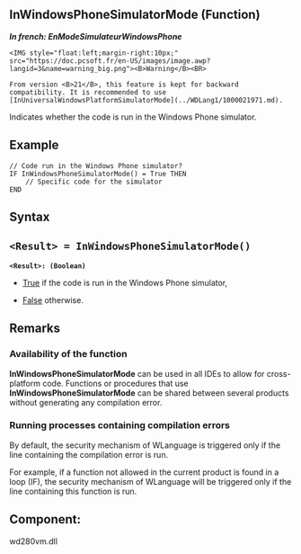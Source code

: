 


## InWindowsPhoneSimulatorMode (Function)

***In french: EnModeSimulateurWindowsPhone***

<DIV class="specObsolete">
	<IMG style="float:left;margin-right:10px;" src="https://doc.pcsoft.fr/en-US/images/image.awp?langid=3&name=warning_big.png"><B>Warning</B><BR>
	From version <B>21</B>, this feature is kept for backward compatibility. It is recommended to use [InUniversalWindowsPlatformSimulatorMode](../WDLang1/1000021971.md). 
</DIV><a name="XUse"></a>
<a name="Use"></a>
<a name="description"></a>
Indicates whether the code is run in the Windows Phone simulator.


<a name="Example1"></a>
<a name="sample_code"></a>

## Example


```wl
// Code run in the Windows Phone simulator?
IF InWindowsPhoneSimulatorMode() = True THEN
	// Specific code for the simulator
END
```

<a name="XSYNTAX"></a>

## Syntax
<a name="SYNTAX1"></a>

`<Result> = InWindowsPhoneSimulatorMode()`
---

**`<Result>: (Boolean)`**



- <u><u><u><u>True</u></u></u></u> if the code is run in the Windows Phone simulator, 

- <u><u><u><u>False</u></u></u></u> otherwise.







## Remarks


### Availability of the function
<a name="availability_the_function_ELTPARAGRAPHE000193"></a>

**InWindowsPhoneSimulatorMode** can be used in all IDEs to allow for cross-platform code. Functions or procedures that use **InWindowsPhoneSimulatorMode** can be shared between several products without generating any compilation error.


### Running processes containing compilation errors
<a name="running_processes_containing_compilation_errors_ELTPARAGRAPHE000207"></a>

By default, the security mechanism of WLanguage is triggered only if the line containing the compilation error is run.

For example, if a function not allowed in the current product is found in a loop (IF), the security mechanism of WLanguage will be triggered only if the line containing this function is run.

<a name="XComponent"></a>

## Component:
wd280vm.dll
